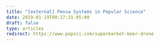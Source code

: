 ```yaml
---
title: "[external] Pensa Systems in Popular Science"
date: 2019-01-19T00:27:31-05:00
draft: false
type: articles
redirect: https://www.popsci.com/supermarket-beer-drone
---
```


